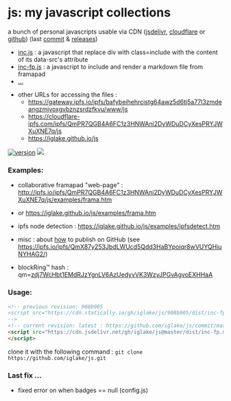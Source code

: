 # js: my javascript collections

<!-- vim: ft=markdown nospell
-->
a bunch of personal javascripts usable via CDN ([jsdelivr][jd], [cloudflare][cf] or [github][gh])
(last [commit](https://github.com/iglake/js/commit/) & [releases](https://github.com/iglake/js/releases))

 * [inc.js][1] : a javascript that replace div with class=include with the content of its data-src's attribute
 * [inc-fp.js][2] : a javascript to include and render a markdown file from framapad
 * [...](https://cdn.jsdelivr.net/gh/iglake/js@master/dist/)

[1]: https://cdn.jsdelivr.net/gh/iglake/js@master/dist/inc.js
[2]: https://cdn.jsdelivr.net/gh/iglake/js@master/dist/inc-fp.js



 * other URLs for accessing the files :
    - <https://gateway.ipfs.io/ipfs/bafybeihehrcistg64awz5d6tj5a77l3zmdeangzmjvoxgvbznzsrdzfkvu/www/js>
    - <https://cloudflare-ipfs.com/ipfs/QmPR7QGB4A6FC1z3HNWAni2DyWDuDCyXesPRYJWXuXNE7q/js>
    - <https://iglake.github.io/js>

[![version](https://badge.fury.io/gh/iglake%2Fjs.svg)](https://badge.fury.io/gh/iglake%2Fjs)
[![](https://data.jsdelivr.com/v1/package/gh/iglake/js/badge)](https://www.jsdelivr.com/package/gh/iglake/js)

### Examples:

 * collaborative framapad "web-page" : <http://ipfs.io/ipfs/QmPR7QGB4A6FC1z3HNWAni2DyWDuDCyXesPRYJWXuXNE7q/js/examples/frama.htm>
 *  or <https://iglake.github.io/js/examples/frama.htm>

 *  ipfs node detection : <https://iglake.github.io/js/examples/ipfsdetect.htm>

 * misc : about [how](https://www.one-tab.com/page/XuCCeOg2SkSSwTD8JzvWfw) to publish on GitHub (see <https://ipfs.io/ipfs/QmX87y253JbdLWUcd5Qdd3HaBYpoiqr8wVUYQHiuNYHAG2/>)

 * blockRing™ hash : qm=[zdj7WcHbt1EMdRJzYgnLV6AzUedyvVK3WzyJPGvAgvoEXHHaA](http://gateway.ipfs.io/ipfs/zdj7WcHbt1EMdRJzYgnLV6AzUedyvVK3WzyJPGvAgvoEXHHaA)

### Usage:

```html
<!-- previous revision: 908b905
<script src="https://cdn.statically.io/gh/iglake/js/908b905/dist/inc-fp.js">
-->
<!-- current revision: latest : https://github.com/iglake/js/commit/master -->
<script src="https://cdn.jsdelivr.net/gh/iglake/js@master/dist/inc-fp.min.js">
</script>
 ```

[gh]: http://github.com/iglake/
[jd]: https://www.jsdelivr.com/package/gh/iglake/js
[cf]: https://cloudflare-ipfs.com/ipfs/QmPR7QGB4A6FC1z3HNWAni2DyWDuDCyXesPRYJWXuXNE7q/js

clone it with the following command :
  ```git clone https://github.com/iglake/js.git```

### Last fix ...

 - fixed error on when badges == null (config.js)
